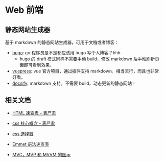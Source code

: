 # Web 前端


## 静态网站生成器

基于 markdown 的静态网站生成器，可用于文档或者博客：

- [hugo](https://github.com/gohugoio/hugo): go 程序员是不是都应该用 hugo 写个人博客？hhh
  - hugo 的 draft 模式同样不需要手动 build，修改 markdown 后手动刷新页面即可看到效果。
- [vuepress](https://github.com/vuejs/vuepress): vue 官方项目，通过插件支持 markdown，相当流行，而且也非常好看。
- [docsify](https://github.com/docsifyjs/docsify): markdown 支持，不需要 build，动态更新的静态网站！



## 相关文档

- [HTML 速查表 - 表严肃](https://biaoyansu.com/6.cheatsheet)
- [css 核心概念 - 表严肃](https://biaoyansu.com/9.core)
- [css 选择器](https://www.cnblogs.com/kirito-c/p/9255530.html#css-%E9%80%89%E6%8B%A9%E5%99%A8)
- [Emmet 语法速查表](https://www.w3cplus.com/tools/emmet-cheat-sheet.html)

- [MVC，MVP 和 MVVM 的图示](http://www.ruanyifeng.com/blog/2015/02/mvcmvp_mvvm.html)


